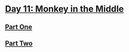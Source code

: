 # [Day 11: Monkey in the Middle](https://adventofcode.com/2022/day/11)

## [Part One](https://adventofcode.com/2022/day/11#part1)

## [Part Two](https://adventofcode.com/2022/day/11#part2)
